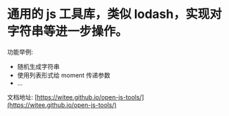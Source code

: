 # 通用的 js 工具库，类似 lodash，实现对字符串等进一步操作。

  功能举例:
  - 随机生成字符串
  - 使用列表形式给 moment 传递参数
  - ...

  文档地址: [https://witee.github.io/open-js-tools/](https://witee.github.io/open-js-tools/)
